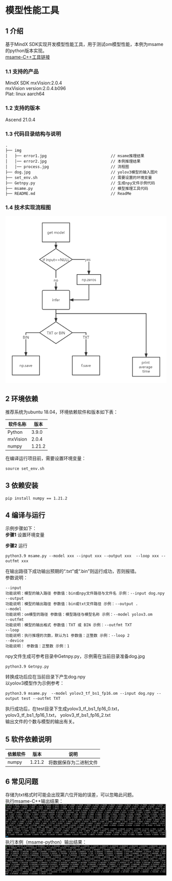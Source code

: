 # 模型性能工具

## 1 介绍
基于MindX SDK实现开发模型性能工具，用于测试om模型性能，本例为msame的python版本实现。   
[msame-C++工具链接]()

### 1.1 支持的产品

MindX SDK mxVision:2.0.4   
mxVision version:2.0.4.b096   
Plat: linux aarch64   

### 1.2 支持的版本

Ascend 21.0.4


### 1.3 代码目录结构与说明

```
.
├── img
│   ├── error1.jpg                            // msame推理结果
│   │── error2.jpg                            // 本例推理结果
│   │── process.jpg                           // 流程图
├── dog.jpg                                   // yolov3模型的输入图片
├── set_env.sh                                // 需要设置的环境变量
├── Getnpy.py                                 // 生成npy文件示例代码
├── msame.py                                  // 模型推理工具代码
├── README.md                                 // ReadMe
```




### 1.4 技术实现流程图

![image-20220401173124980](./img/process.png)





## 2 环境依赖

推荐系统为ubuntu 18.04，环境依赖软件和版本如下表：

| 软件名称 | 版本   |
| -------- | ------ |
| Python   | 3.9.0  |
| mxVision | 2.0.4  |
| numpy    | 1.21.2 |

在编译运行项目前，需要设置环境变量：

```
source set_env.sh
```

## 3 依赖安装

```
pip install numpy == 1.21.2
```



##  4 编译与运行
示例步骤如下：   
**步骤1** 设置环境变量

**步骤2**  运行

```
python3.9 msame.py --model xxx --input xxx --output xxx  --loop xxx --outfmt xxx
```
在输出路径下成功输出预期的“.txt”或“.bin”则运行成功，否则报错。   
参数说明：
```
--input   
功能说明：模型的输入路径 参数值：bin或npy文件路径与文件名 示例：--input dog.npy
--output   
功能说明：模型的输出路径 参数值：bin或txt文件路径 示例：--output .
--model   
功能说明：om模型的路径 参数值：模型路径与模型名称 示例：--model yolov3.om
--outfmt    
功能说明：模型的输出格式 参数值：TXT 或 BIN 示例：--outfmt TXT
--loop   
功能说明：执行推理的次数，默认为1 参数值：正整数 示例：--loop 2
--device   
功能说明： 参数值：正整数 示例：1 
```
npy文件生成可参考目录中Getnpy.py，示例需在当前目录准备dog.jpg   
```
python3.9 Getnpy.py
```
   转换成功后应在当前目录下产生dog.npy   
以yolov3模型作为示例参考：
```
python3.9 msame.py  --model yolov3_tf_bs1_fp16.om --input dog.npy --output test --outfmt TXT
```   
执行成功后，在test目录下生成yolov3_tf_bs1_fp16_0.txt，yolov3_tf_bs1_fp16_1.txt， yolov3_tf_bs1_fp16_2.txt   
输出文件的个数与模型的输出有关。   

## 5 软件依赖说明


| 依赖软件 | 版本   | 说明                   |
| -------- | ------ | ---------------------- |
| numpy    | 1.21.2 | 将数据保存为二进制文件 |

## 6 常见问题
 存储为txt格式时可能会出现第六位开始的误差，可以忽略此问题。  
 执行msame-C++输出结果：   
![image-20220401173124980](./img/error1.png)
 执行本例（msame-python）输出结果：   
![image-20220401173124980](./img/error2.png)

